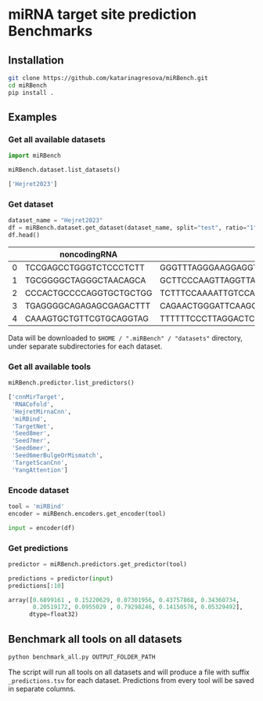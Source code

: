 # miRNA target site prediction Benchmarks

## Installation

```bash
git clone https://github.com/katarinagresova/miRBench.git
cd miRBench
pip install .
```

## Examples

### Get all available datasets

```python
import miRBench

miRBench.dataset.list_datasets()
```

```python
['Hejret2023']
```

### Get dataset

```python
dataset_name = "Hejret2023"
df = miRBench.dataset.get_dataset(dataset_name, split="test", ratio="1")
df.head()
```

|	| noncodingRNA	| gene |	label |
| -------- | ------- | ------- | ------- |
| 0 |	TCCGAGCCTGGGTCTCCCTCTT	 |GGGTTTAGGGAAGGAGGTTCGGAGACAGGGAGCCAAGGCCTCTGTC... |	1 |
|1 |	TGCGGGGCTAGGGCTAACAGCA	|GCTTCCCAAGTTAGGTTAGTGATGTGAAATGCTCCTGTCCCTGGCC...	| 1 |
| 2 |	CCCACTGCCCCAGGTGCTGCTGG	|TCTTTCCAAAATTGTCCAGCAGCTTGAATGAGGCAGTGACAATTCT...	| 1 |
| 3 |	TGAGGGGCAGAGAGCGAGACTTT	|CAGAACTGGGATTCAAGCGAGGTCTGGCCCCTCAGTCTGTGGCTTT...	| 1 |
| 4	 |CAAAGTGCTGTTCGTGCAGGTAG	|TTTTTTCCCTTAGGACTCTGCACTTTATAGAATGTTGTAAAACAGA...	| 1 |

Data will be downloaded to `$HOME / ".miRBench" / "datasets"` directory, under separate subdirectories for each dataset.

### Get all available tools

```python
miRBench.predictor.list_predictors()
```
```python
['cnnMirTarget',
 'RNACofold',
 'HejretMirnaCnn',
 'miRBind',
 'TargetNet',
 'Seed8mer',
 'Seed7mer',
 'Seed6mer',
 'Seed6merBulgeOrMismatch',
 'TargetScanCnn',
 'YangAttention']
```

### Encode dataset

```python
tool = 'miRBind'
encoder = miRBench.encoders.get_encoder(tool)

input = encoder(df)
```

### Get predictions

```python
predictor = miRBench.predictors.get_predictor(tool)

predictions = predictor(input)
predictions[:10]
```

```python
array([0.6899161 , 0.15220629, 0.07301956, 0.43757868, 0.34360734,
       0.20519172, 0.0955029 , 0.79298246, 0.14150576, 0.05329492],
      dtype=float32)
```

## Benchmark all tools on all datasets

```bash
python benchmark_all.py OUTPUT_FOLDER_PATH
```

The script will run all tools on all datasets and will produce a file with suffix `_predictions.tsv` for each dataset. Predictions from every tool will be saved in separate columns.